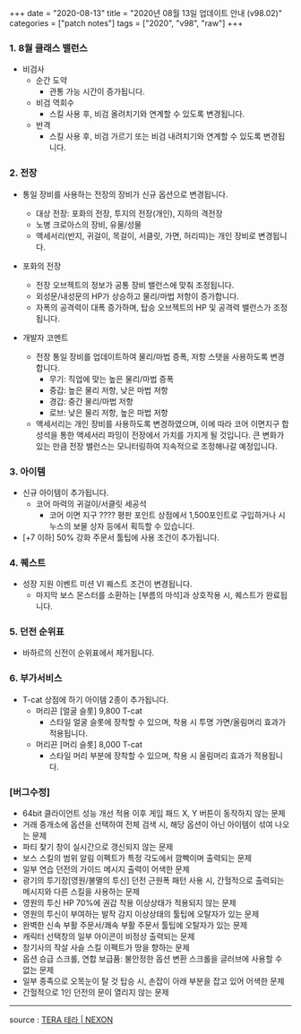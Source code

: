 +++
date = "2020-08-13"
title = "2020년 08월 13일 업데이트 안내 (v98.02)"
categories = ["patch notes"]
tags = ["2020", "v98", "raw"]
+++

### 1. 8월 클래스 밸런스
- 비검사
  - 순간 도약
    - 관통 가능 시간이 증가됩니다.
  - 비검 역회수
    - 스킬 사용 후, 비검 올려치기와 연계할 수 있도록 변경됩니다.
  - 반격
    - 스킬 사용 후, 비검 가르기 또는 비검 내려치기와 연계할 수 있도록 변경됩니다.
 
### 2. 전장
- 통일 장비를 사용하는 전장의 장비가 신규 옵션으로 변경됩니다.
  - 대상 전장: 포화의 전장, 투지의 전장(개인), 지하의 격전장
  - 노병 크로아스의 장비, 유물/성물
  - 액세서리(반지, 귀걸이, 목걸이, 서클릿, 가면, 허리띠)는 개인 장비로 변경됩니다.
- 포화의 전장
  - 전장 오브젝트의 정보가 공통 장비 밸런스에 맞춰 조정됩니다.
  - 외성문/내성문의 HP가 상승하고 물리/마법 저항이 증가합니다.
  - 자폭의 공격력이 대폭 증가하며, 탑승 오브젝트의 HP 및 공격력 밸런스가 조정됩니다.
 
- 개발자 코멘트
  - 전장 통일 장비를 업데이트하여 물리/마법 증폭, 저항 스탯을 사용하도록 변경합니다.
    - 무기: 직업에 맞는 높은 물리/마법 증폭
    - 중갑: 높은 물리 저항, 낮은 마법 저항
    - 경갑: 중간 물리/마법 저항
    - 로브: 낮은 물리 저항, 높은 마법 저항
  - 액세서리는 개인 장비를 사용하도록 변경하였으며, 이에 따라 코어 이면지구 합성석을 통한 액세서리 파밍이 전장에서 가치를 가지게 될 것입니다. 큰 변화가 있는 만큼 전장 밸런스는 모니터링하여 지속적으로 조정해나갈 예정입니다.
    
### 3. 아이템
- 신규 아이템이 추가됩니다.
  - 코어 마력의 귀걸이/서클릿 세공석
    - 코어 이면 지구 ???? 평판 포인트 상점에서 1,500포인트로 구입하거나 시누스의 보물 상자 등에서 획득할 수 있습니다.
- [+7 이하] 50% 강화 주문서 툴팁에 사용 조건이 추가됩니다.
 
### 4. 퀘스트
- 성장 지원 이벤트 미션 VI 퀘스트 조건이 변경됩니다.
  - 마지막 보스 몬스터를 소환하는 [부름의 마석]과 상호작용 시, 퀘스트가 완료됩니다.
 
### 5. 던전 순위표
- 바하르의 신전이 순위표에서 제거됩니다.
 
### 6. 부가서비스
- T-cat 상점에 하기 아이템 2종이 추가됩니다.
  - 머리끈 [얼굴 슬롯] 9,800 T-cat
    - 스타일 얼굴 슬롯에 장착할 수 있으며, 착용 시 투명 가면/올림머리 효과가 적용됩니다.
  - 머리끈 [머리 슬롯] 8,000 T-cat
    - 스타일 머리 부분에 장착할 수 있으며, 착용 시 올림머리 효과가 적용됩니다.
 
### [버그수정]
- 64bit 클라이언트 성능 개선 적용 이후 게임 패드 X, Y 버튼이 동작하지 않는 문제
- 거래 중개소에 옵션을 선택하여 전체 검색 시, 해당 옵션이 아닌 아이템이 섞여 나오는 문제
- 파티 찾기 창이 실시간으로 갱신되지 않는 문제
- 보스 스킬의 범위 알림 이펙트가 특정 각도에서 깜빡이며 출력되는 문제
- 일부 연습 던전의 가이드 메시지 출력이 어색한 문제
- 광기의 투기장[영원/불멸의 투신] 던전 근원폭 패턴 사용 시, 간헐적으로 출력되는 메시지와 다른 스킬을 사용하는 문제
- 영원의 투신 HP 70%에 권갑 착용 이상상태가 적용되지 않는 문제
- 영원의 투신이 부여하는 발작 감지 이상상태의 툴팁에 오탈자가 있는 문제
- 완벽한 신속 부활 주문서/쾌속 부활 주문서 툴팁에 오탈자가 있는 문제
- 캐릭터 선택창의 일부 아이콘이 비정상 출력되는 문제
- 창기사의 작살 사슬 스킬 이펙트가 땅을 향하는 문제
- 옵션 승급 스크롤, 연합 보급품: 불안정한 옵션 변환 스크롤을 글러브에 사용할 수 없는 문제
- 일부 종족으로 오목눈이 탈 것 탑승 시, 손잡이 아래 부분을 잡고 있어 어색한 문제
- 간헐적으로 1인 던전의 문이 열리지 않는 문제

----

source : [TERA 테라 | NEXON](http://tera.nexon.com/news/update/view.aspx?n4articlesn=446)
